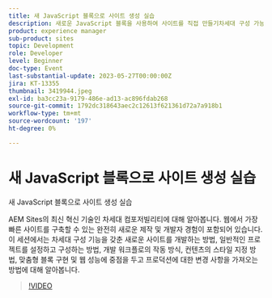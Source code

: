 ```yaml
---
title: 새 JavaScript 블록으로 사이트 생성 실습
description: 새로운 JavaScript 블록을 사용하여 사이트를 직접 만들기차세대 구성 가능성, AEM Sites의 최신 혁신에 대해 알아봅니다. 웹에서 가장 빠른 사이트를 구축할 수 있는 완전히 새로운 제작 및 개발자 경험이 포함되어 있습니다. 이 세션에서는 차세대 구성 기능을 갖춘 새로운 사이트를 개발하는 방법, 일반적인 프로젝트를 설정하고 구성하는 방법, 개발 워크플로의 작동 방식, 컨텐츠의 스타일 지정 방법, 맞춤형 블록 구현 및 웹 성능에 중점을 두고 프로덕션에 대한 변경 사항을 가져오는 방법에 대해 알아봅니다.
product: experience manager
sub-product: sites
topic: Development
role: Developer
level: Beginner
doc-type: Event
last-substantial-update: 2023-05-27T00:00:00Z
jira: KT-13355
thumbnail: 3419944.jpeg
exl-id: ba3cc23a-9179-486e-ad13-ac896fdab268
source-git-commit: 1792dc318643aec2c12613f621361d72a7a918b1
workflow-type: tm+mt
source-wordcount: '197'
ht-degree: 0%

---
```


# 새 JavaScript 블록으로 사이트 생성 실습

새 JavaScript 블록으로 사이트 생성 실습

AEM Sites의 최신 혁신 기술인 차세대 컴포저빌리티에 대해 알아봅니다. 웹에서 가장 빠른 사이트를 구축할 수 있는 완전히 새로운 제작 및 개발자 경험이 포함되어 있습니다. 이 세션에서는 차세대 구성 기능을 갖춘 새로운 사이트를 개발하는 방법, 일반적인 프로젝트를 설정하고 구성하는 방법, 개발 워크플로의 작동 방식, 컨텐츠의 스타일 지정 방법, 맞춤형 블록 구현 및 웹 성능에 중점을 두고 프로덕션에 대한 변경 사항을 가져오는 방법에 대해 알아봅니다.

>[!VIDEO](https://video.tv.adobe.com/v/3419944/?learn=on)
